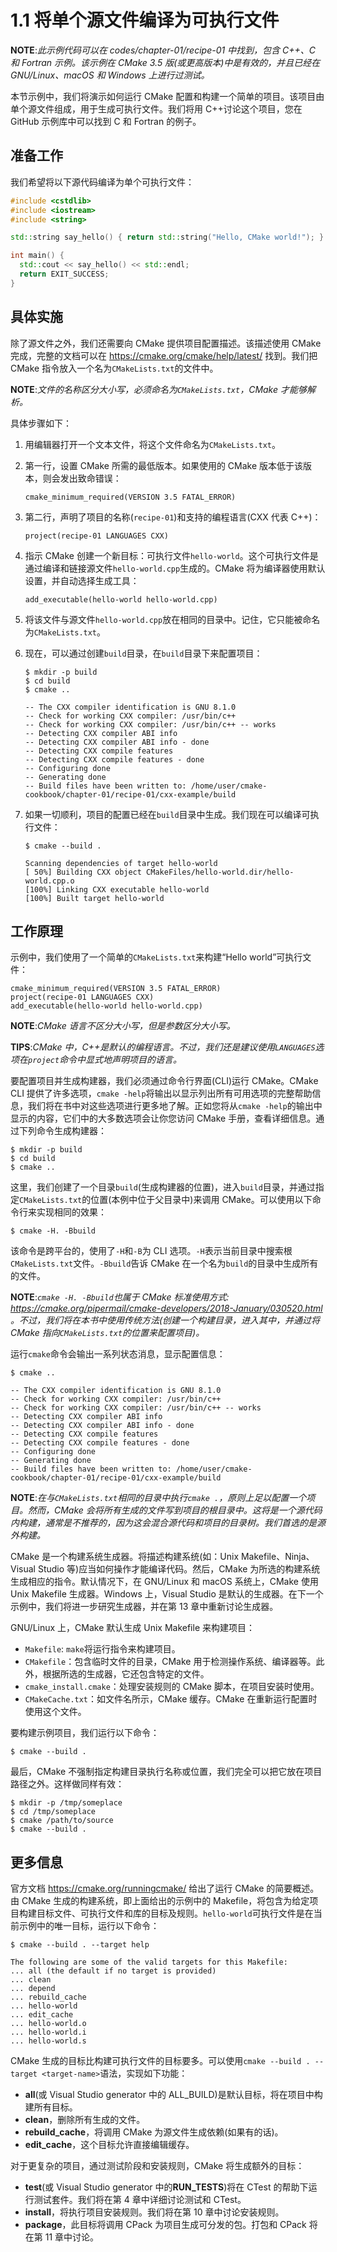 # 1.1 将单个源文件编译为可执行文件

**NOTE**:_此示例代码可以在 codes/chapter-01/recipe-01 中找到，包含 C++、C 和 Fortran 示例。该示例在 CMake 3.5 版(或更高版本)中是有效的，并且已经在 GNU/Linux、macOS 和 Windows 上进行过测试。_

本节示例中，我们将演示如何运行 CMake 配置和构建一个简单的项目。该项目由单个源文件组成，用于生成可执行文件。我们将用 C++讨论这个项目，您在 GitHub 示例库中可以找到 C 和 Fortran 的例子。

## 准备工作

我们希望将以下源代码编译为单个可执行文件：

```cpp
#include <cstdlib>
#include <iostream>
#include <string>

std::string say_hello() { return std::string("Hello, CMake world!"); }

int main() {
  std::cout << say_hello() << std::endl;
  return EXIT_SUCCESS;
}
```

## 具体实施

除了源文件之外，我们还需要向 CMake 提供项目配置描述。该描述使用 CMake 完成，完整的文档可以在 https://cmake.org/cmake/help/latest/ 找到。我们把 CMake 指令放入一个名为`CMakeLists.txt`的文件中。

**NOTE**:_文件的名称区分大小写，必须命名为`CMakeLists.txt`，CMake 才能够解析。_

具体步骤如下：

1. 用编辑器打开一个文本文件，将这个文件命名为`CMakeLists.txt`。

2. 第一行，设置 CMake 所需的最低版本。如果使用的 CMake 版本低于该版本，则会发出致命错误：

   ```
   cmake_minimum_required(VERSION 3.5 FATAL_ERROR)
   ```

3. 第二行，声明了项目的名称(`recipe-01`)和支持的编程语言(CXX 代表 C++)：

   ```
   project(recipe-01 LANGUAGES CXX)
   ```

4. 指示 CMake 创建一个新目标：可执行文件`hello-world`。这个可执行文件是通过编译和链接源文件`hello-world.cpp`生成的。CMake 将为编译器使用默认设置，并自动选择生成工具：

   ```
   add_executable(hello-world hello-world.cpp)
   ```

5. 将该文件与源文件`hello-world.cpp`放在相同的目录中。记住，它只能被命名为`CMakeLists.txt`。

6. 现在，可以通过创建`build`目录，在`build`目录下来配置项目：

   ```
   $ mkdir -p build
   $ cd build
   $ cmake ..

   -- The CXX compiler identification is GNU 8.1.0
   -- Check for working CXX compiler: /usr/bin/c++
   -- Check for working CXX compiler: /usr/bin/c++ -- works
   -- Detecting CXX compiler ABI info
   -- Detecting CXX compiler ABI info - done
   -- Detecting CXX compile features
   -- Detecting CXX compile features - done
   -- Configuring done
   -- Generating done
   -- Build files have been written to: /home/user/cmake-cookbook/chapter-01/recipe-01/cxx-example/build
   ```

7. 如果一切顺利，项目的配置已经在`build`目录中生成。我们现在可以编译可执行文件：

   ```
   $ cmake --build .

   Scanning dependencies of target hello-world
   [ 50%] Building CXX object CMakeFiles/hello-world.dir/hello-world.cpp.o
   [100%] Linking CXX executable hello-world
   [100%] Built target hello-world
   ```

## 工作原理

示例中，我们使用了一个简单的`CMakeLists.txt`来构建“Hello world”可执行文件：

```
cmake_minimum_required(VERSION 3.5 FATAL_ERROR)
project(recipe-01 LANGUAGES CXX)
add_executable(hello-world hello-world.cpp)
```

**NOTE**:_CMake 语言不区分大小写，但是参数区分大小写。_

**TIPS**:_CMake 中，C++是默认的编程语言。不过，我们还是建议使用`LANGUAGES`选项在`project`命令中显式地声明项目的语言。_

要配置项目并生成构建器，我们必须通过命令行界面(CLI)运行 CMake。CMake CLI 提供了许多选项，`cmake -help`将输出以显示列出所有可用选项的完整帮助信息，我们将在书中对这些选项进行更多地了解。正如您将从`cmake -help`的输出中显示的内容，它们中的大多数选项会让你您访问 CMake 手册，查看详细信息。通过下列命令生成构建器：

```
$ mkdir -p build
$ cd build
$ cmake ..
```

这里，我们创建了一个目录`build`(生成构建器的位置)，进入`build`目录，并通过指定`CMakeLists.txt`的位置(本例中位于父目录中)来调用 CMake。可以使用以下命令行来实现相同的效果：

```
$ cmake -H. -Bbuild
```

该命令是跨平台的，使用了`-H`和`-B`为 CLI 选项。`-H`表示当前目录中搜索根`CMakeLists.txt`文件。`-Bbuild`告诉 CMake 在一个名为`build`的目录中生成所有的文件。

**NOTE**:_`cmake -H. -Bbuild`也属于 CMake 标准使用方式: https://cmake.org/pipermail/cmake-developers/2018-January/030520.html 。不过，我们将在本书中使用传统方法(创建一个构建目录，进入其中，并通过将 CMake 指向`CMakeLists.txt`的位置来配置项目)。_

运行`cmake`命令会输出一系列状态消息，显示配置信息：

```
$ cmake ..

-- The CXX compiler identification is GNU 8.1.0
-- Check for working CXX compiler: /usr/bin/c++
-- Check for working CXX compiler: /usr/bin/c++ -- works
-- Detecting CXX compiler ABI info
-- Detecting CXX compiler ABI info - done
-- Detecting CXX compile features
-- Detecting CXX compile features - done
-- Configuring done
-- Generating done
-- Build files have been written to: /home/user/cmake-cookbook/chapter-01/recipe-01/cxx-example/build
```

**NOTE**:_在与`CMakeLists.txt`相同的目录中执行`cmake .`，原则上足以配置一个项目。然而，CMake 会将所有生成的文件写到项目的根目录中。这将是一个源代码内构建，通常是不推荐的，因为这会混合源代码和项目的目录树。我们首选的是源外构建。_

CMake 是一个构建系统生成器。将描述构建系统(如：Unix Makefile、Ninja、Visual Studio 等)应当如何操作才能编译代码。然后，CMake 为所选的构建系统生成相应的指令。默认情况下，在 GNU/Linux 和 macOS 系统上，CMake 使用 Unix Makefile 生成器。Windows 上，Visual Studio 是默认的生成器。在下一个示例中，我们将进一步研究生成器，并在第 13 章中重新讨论生成器。

GNU/Linux 上，CMake 默认生成 Unix Makefile 来构建项目：

- `Makefile`: `make`将运行指令来构建项目。
- `CMakefile`：包含临时文件的目录，CMake 用于检测操作系统、编译器等。此外，根据所选的生成器，它还包含特定的文件。
- `cmake_install.cmake`：处理安装规则的 CMake 脚本，在项目安装时使用。
- `CMakeCache.txt`：如文件名所示，CMake 缓存。CMake 在重新运行配置时使用这个文件。

要构建示例项目，我们运行以下命令：

```
$ cmake --build .
```

最后，CMake 不强制指定构建目录执行名称或位置，我们完全可以把它放在项目路径之外。这样做同样有效：

```
$ mkdir -p /tmp/someplace
$ cd /tmp/someplace
$ cmake /path/to/source
$ cmake --build .
```

## 更多信息

官方文档 https://cmake.org/runningcmake/ 给出了运行 CMake 的简要概述。由 CMake 生成的构建系统，即上面给出的示例中的 Makefile，将包含为给定项目构建目标文件、可执行文件和库的目标及规则。`hello-world`可执行文件是在当前示例中的唯一目标，运行以下命令：

```
$ cmake --build . --target help

The following are some of the valid targets for this Makefile:
... all (the default if no target is provided)
... clean
... depend
... rebuild_cache
... hello-world
... edit_cache
... hello-world.o
... hello-world.i
... hello-world.s
```

CMake 生成的目标比构建可执行文件的目标要多。可以使用`cmake --build . --target <target-name>`语法，实现如下功能：

- **all**(或 Visual Studio generator 中的 ALL_BUILD)是默认目标，将在项目中构建所有目标。
- **clean**，删除所有生成的文件。
- **rebuild_cache**，将调用 CMake 为源文件生成依赖(如果有的话)。
- **edit_cache**，这个目标允许直接编辑缓存。

对于更复杂的项目，通过测试阶段和安装规则，CMake 将生成额外的目标：

- **test**(或 Visual Studio generator 中的**RUN_TESTS**)将在 CTest 的帮助下运行测试套件。我们将在第 4 章中详细讨论测试和 CTest。
- **install**，将执行项目安装规则。我们将在第 10 章中讨论安装规则。
- **package**，此目标将调用 CPack 为项目生成可分发的包。打包和 CPack 将在第 11 章中讨论。
